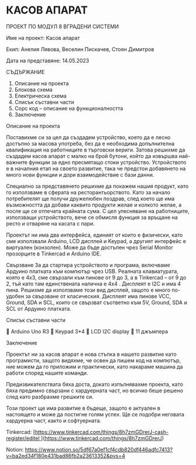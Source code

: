 # КАСОВ АПАРАТ
ПРОЕКТ ПО МОДУЛ 8 
ВГРАДЕНИ СИСТЕМИ

Име на проект: Касов апарат

 

Екип: 
Анелия Лявова,
Веселин Пискачев,
Стоян Димитров


Дата на представяне: 14.05.2023

СЪДЪРЖАНИЕ

1.	Описание на проекта 
2.	Блокова схема
3.	Електрическа схема
4.	Списък съставни части
5.	Сорс код – описание на функционалността
6.	Заключение



Описание на проекта

Поставихме си за цел да създадем устройство, което да е лесно достъпно за масова употреба, без да е необходима допълнителна квалификация на работниците в търговски вериги. Затова решихме да създадем касов апарат с малко на брой бутони, който да извършва най-важните функции за едно пресмятащо стоки устройство. Устройството е в началния етап на своето развитие, така че предстои добавянето на много нови функции и дори взаимодействие с бази данни.

Специално за представянето решихме да покажем нашия продукт, като го използваме в сферата на ресторантьорството. Като за начало потребителят ще получи дружелюбен поздрав, след което ще има възможността да добави каквито продукти желае и колкото желае, а после ще се отпечата крайната сума. С цел улесняване на работниците, използващи устройството, вече се обмисля функция за връщане на ресто и отваряне на касата с пари. 

Проектът ни има два интерфейса, единият от които е физически, като сме използвали Arduino, LCD дисплей и Keypad, а другият интерфейс е виртуален (конзолен). Може да бъде достъпен чрез Serial Monitor прозорците в Tinkercad и Arduino IDE.




Свързване
За да стартира устройството и програма, включваме Ардуино платката към компютър чрез USB. Реалната клавиатурата, която е 4x3, сме свързали към пинове от 9 до 3, а в Tinkercad – от 9 до 2, тъй като там единствената налична е 4x4 . Дисплеят е I2C и има 4 пина. Решихме да използваме този вид дисплей, защото е много по-удобен за свързване от класическия. Дисплеят има пинове VCC, Ground, SDA и SCL, които се свързват съответно към 5V, Ground, SDA и SCL от Ардуино платката.


Списък съставни части

	Arduino Uno R3
	Keypad 3*4
	LCD I2C display
	11 джъмпера



Заключение

Проектът ни за касов апарат е нова стъпка в нашето развитие като програмисти, защото видяхме, че освен да пишем код на компютър, ние можем да го приложим и практически, като накараме машина да работи според нашите команди.

Предизвикателствата бяха доста, докато изпълнявахме проекта, като бяха предимно свързани с хардуерната част, но всичко беше решено след като разбрахме грешките си.

Този проект ще има развитие в бъдеще, защото е актуален в настоящето и може да постигне голям успех. Ще се подобри неговата хардуерна част, както и софтуерната.



Tinkercad: [[https://www.tinkercad.com/things/8h7zmGDrerJ-cash-register/editel ](https://www.tinkercad.com/things/8h7zmGDrerJ)](https://www.tinkercad.com/things/8h7zmGDrerJ)

Notion: https://www.notion.so/5df67a0ef1cf4cdb820df446adfc7413?v=ba2ed34f180e431bad86fb2a23613352&pvs=4

